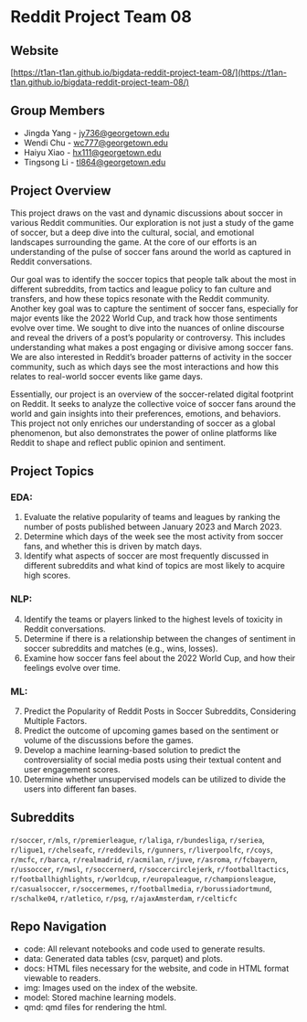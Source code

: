 # Reddit Project Team 08

## Website
[https://t1an-t1an.github.io/bigdata-reddit-project-team-08/](https://t1an-t1an.github.io/bigdata-reddit-project-team-08/)


## Group Members
- Jingda Yang - [jy736@georgetown.edu](mailto:jy736@georgetown.edu)
- Wendi Chu - [wc777@georgetown.edu](mailto:wc777@georgetown.edu)
- Haiyu Xiao - [hx111@georgetown.edu](mailto:hx111@georgetown.edu)
- Tingsong Li - [tl864@georgetown.edu](mailto:tl864@georgetown.edu)


## Project Overview
This project draws on the vast and dynamic discussions about soccer in various Reddit communities. Our exploration is not just a study of the game of soccer, but a deep dive into the cultural, social, and emotional landscapes surrounding the game. At the core of our efforts is an understanding of the pulse of soccer fans around the world as captured in Reddit conversations.

Our goal was to identify the soccer topics that people talk about the most in different subreddits, from tactics and league policy to fan culture and transfers, and how these topics resonate with the Reddit community. Another key goal was to capture the sentiment of soccer fans, especially for major events like the 2022 World Cup, and track how those sentiments evolve over time. We sought to dive into the nuances of online discourse and reveal the drivers of a post’s popularity or controversy. This includes understanding what makes a post engaging or divisive among soccer fans. We are also interested in Reddit’s broader patterns of activity in the soccer community, such as which days see the most interactions and how this relates to real-world soccer events like game days.

Essentially, our project is an overview of the soccer-related digital footprint on Reddit. It seeks to analyze the collective voice of soccer fans around the world and gain insights into their preferences, emotions, and behaviors. This project not only enriches our understanding of soccer as a global phenomenon, but also demonstrates the power of online platforms like Reddit to shape and reflect public opinion and sentiment.


## Project Topics

### EDA:
1. Evaluate the relative popularity of teams and leagues by ranking the number of posts published between January 2023 and March 2023.
2. Determine which days of the week see the most activity from soccer fans, and whether this is driven by match days.
3. Identify what aspects of soccer are most frequently discussed in different subreddits and what kind of topics are most likely to acquire high scores.

### NLP:
4. Identify the teams or players linked to the highest levels of toxicity in Reddit conversations.
5. Determine if there is a relationship between the changes of sentiment in soccer subreddits and matches (e.g., wins, losses).
6. Examine how soccer fans feel about the 2022 World Cup, and how their feelings evolve over time.

### ML:
7. Predict the Popularity of Reddit Posts in Soccer Subreddits, Considering Multiple Factors.
8. Predict the outcome of upcoming games based on the sentiment or volume of the discussions before the games.
9. Develop a machine learning-based solution to predict the controversiality of social media posts using their textual content and user engagement scores.
10. Determine whether unsupervised models can be utilized to divide the users into different fan bases.


## Subreddits
`r/soccer`, `r/mls`, `r/premierleague`, `r/laliga`, `r/bundesliga`, `r/seriea`, `r/ligue1`, `r/chelseafc`, `r/reddevils`, `r/gunners`, `r/liverpoolfc`, `r/coys`, `r/mcfc`, `r/barca`, `r/realmadrid`, `r/acmilan`, `r/juve`, `r/asroma`, `r/fcbayern`, `r/ussoccer`, `r/nwsl`, `r/soccernerd`, `r/soccercirclejerk`, `r/footballtactics`, `r/footballhighlights`, `r/worldcup`, `r/europaleague`, `r/championsleague`, `r/casualsoccer`, `r/soccermemes`, `r/footballmedia`, `r/borussiadortmund`, `r/schalke04`, `r/atletico`, `r/psg`, `r/ajaxAmsterdam`, `r/celticfc`


## Repo Navigation
- code: All relevant notebooks and code used to generate results.
- data: Generated data tables (csv, parquet) and plots.
- docs: HTML files necessary for the website, and code in HTML format viewable to readers.
- img: Images used on the index of the website.
- model: Stored machine learning models.
- qmd: qmd files for rendering the html.

